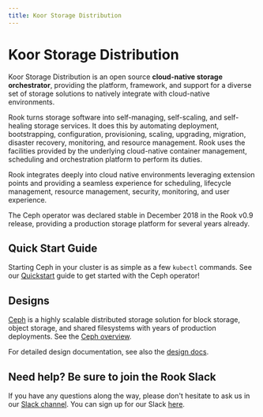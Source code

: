 ```yaml
---
title: Koor Storage Distribution
---
```


# Koor Storage Distribution

Koor Storage Distribution is an open source **cloud-native storage orchestrator**, providing the platform, framework, and support for a diverse set of storage solutions to natively integrate with cloud-native environments.

Rook turns storage software into self-managing, self-scaling, and self-healing storage services. It does this by automating deployment, bootstrapping, configuration, provisioning, scaling, upgrading, migration, disaster recovery, monitoring, and resource management. Rook uses the facilities provided by the underlying cloud-native container management, scheduling and orchestration platform to perform its duties.

Rook integrates deeply into cloud native environments leveraging extension points and providing a seamless experience for scheduling, lifecycle management, resource management, security, monitoring, and user experience.

The Ceph operator was declared stable in December 2018 in the Rook v0.9 release, providing a production storage platform for several years already.

## Quick Start Guide

Starting Ceph in your cluster is as simple as a few `kubectl` commands.
See our [Quickstart](quickstart.md) guide to get started with the Ceph operator!

## Designs

[Ceph](https://docs.ceph.com/en/latest/) is a highly scalable distributed storage solution for block storage, object storage, and shared filesystems with years of production deployments. See the [Ceph overview](storage-architecture.md).

For detailed design documentation, see also the [design docs](https://github.com/koor-tech/koor/tree/master/design).

## Need help? Be sure to join the Rook Slack

If you have any questions along the way, please don't hesitate to ask us in our [Slack channel](https://rook-io.slack.com). You can sign up for our Slack [here](https://slack.rook.io).
